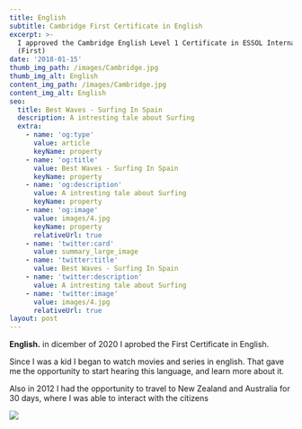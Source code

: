 ```yaml
---
title: English
subtitle: Cambridge First Certificate in English
excerpt: >-
  I approved the Cambridge English Level 1 Certificate in ESSOL International
  (First)
date: '2018-01-15'
thumb_img_path: /images/Cambridge.jpg
thumb_img_alt: English
content_img_path: /images/Cambridge.jpg
content_img_alt: English
seo:
  title: Best Waves - Surfing In Spain
  description: A intresting tale about Surfing
  extra:
    - name: 'og:type'
      value: article
      keyName: property
    - name: 'og:title'
      value: Best Waves - Surfing In Spain
      keyName: property
    - name: 'og:description'
      value: A intresting tale about Surfing
      keyName: property
    - name: 'og:image'
      value: images/4.jpg
      keyName: property
      relativeUrl: true
    - name: 'twitter:card'
      value: summary_large_image
    - name: 'twitter:title'
      value: Best Waves - Surfing In Spain
    - name: 'twitter:description'
      value: A intresting tale about Surfing
    - name: 'twitter:image'
      value: images/4.jpg
      relativeUrl: true
layout: post
---
```

**English.** in dicember of 2020 I aprobed the First Certificate in English.

Since I was a kid I began to watch movies and series in english. That gave me the opportunity to start hearing this language, and learn more about it.

Also in 2012 I had the opportunity to travel to New Zealand and Australia for 30 days, where I was able to interact with the citizens

![](/images/nz.jpg)
